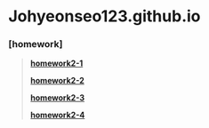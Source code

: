 # Johyeonseo123.github.io

### [homework]
>
> [**homework2-1**](https://Johyeonseo123.github.io/Homework2-1.html)
>	
> [**homework2-2**](https://Johyeonseo123.github.io/Homework2-2.html)
>	
>	[**homework2-3**](https://Johyeonseo123.github.io/Homework2-3.html)
>	
>	[**homework2-4**](https://Johyeonseo123.github.io/Homework2-4.html)
